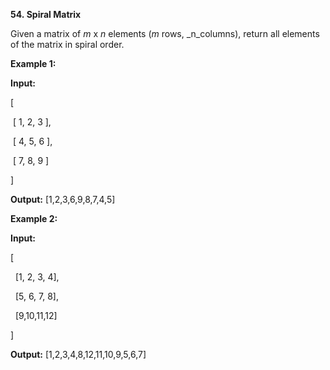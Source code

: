 **54. Spiral Matrix**

Given a matrix of _m_ x _n_ elements (_m_ rows, _n_columns), return all elements of the matrix in spiral order.

**Example 1:**

**Input:**

[

 [ 1, 2, 3 ],

 [ 4, 5, 6 ],

 [ 7, 8, 9 ]

]

**Output:** [1,2,3,6,9,8,7,4,5]

**Example 2:**

**Input:**

[

  [1, 2, 3, 4],

  [5, 6, 7, 8],

  [9,10,11,12]

]

**Output:** [1,2,3,4,8,12,11,10,9,5,6,7]

